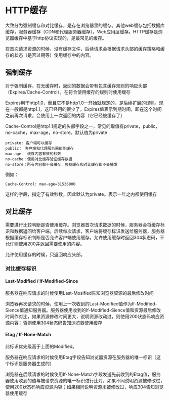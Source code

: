 # HTTP缓存

大致分为强制缓存和对比缓存，是存在浏览器里的缓存。其他web缓存包括数据库缓存，服务器缓存（CDN和代理服务器缓存），Web应用层缓存。HTTP缓存是浏览器缓存中基于http协议实现的，是最常见的缓存。

在首次请求资源的时候，没有缓存文件，后续请求会根据请求头部的缓存策略和缓存的状态（是否过期等）使用缓存中的内容。

## 强制缓存

对于强制缓存，在无缓存时，返回的数据会带有包含缓存规则的响应头部（Expires/Cache-Control），在符合使用缓存的规则时使用缓存

Expires用于http1.0，而且它不是http1.0一开始就规定的，是后续扩展的规则。现在一般都是http1.1，这已经用的很少了。Expires值表示到期时间，即在这个时间之前再次请求，会使用上一次返回的内容（它已经被缓存了）

Cache-Control是http1.1规定的头部字段之一，常见的取值有private，public，no-cache，max-age，no-store。默认值为private

```
private: 客户端可以缓存
public： 客户端和代理服务器都能缓存
max-age： 缓存内容有效的秒数
no-cache：使用对比缓存验证缓存数据
no-store：所有内容都不会缓存，强制缓存和对比缓存都不会触发
```

例如：

```
Cache-Control: max-age=31536000
```

这样的字段，指定了有效秒数，因此默认为private。表示一年之内都使用缓存

## 对比缓存

需要进行比较判断是否使用缓存。浏览器首次请求数据的时候，服务器会将缓存标识和数据返回给客户端。后续每次请求，客户端将缓存标识发送给服务器，服务器根据缓存标识判断是否允许客户端使用缓存。允许使用缓存时返回304状态码，不允许则使用200并返回需要使用的内容。

允许使用缓存的时候，只返回响应头部。

### 对比缓存标识

#### Last-Modified / If-Modified-Since

服务器在响应请求的时候使用Last-Mosified告知浏览器资源的最后修改时间

浏览器再次请求的时候，使用上一次收到的Last-Modified值作为If-Modified-Sience值通知服务器。服务器使用收到的If-Modified-Sience值和资源最后修改时间作对比，如果资源修改时间更大，说明资源改动过，则使用200状态码响应资源内容；否则使用304状态码告知浏览器使用缓存

#### Etag / If-None-Match

此标识优先级高于上面的Modified。

服务器在响应请求的时候使用Etag字段告知浏览器资源在服务器的唯一标识（这个标识是服务器生成的）

浏览器在后续请求的时候使用If-None-Match字段发送先前收到的Etag值，服务器使用收到的值与被请求资源的唯一标识进行比对，如果不同说明资源被修改过，使用200状态码响应资源内容；如果相同说明资源未被修改过，响应304告知浏览器使用缓存